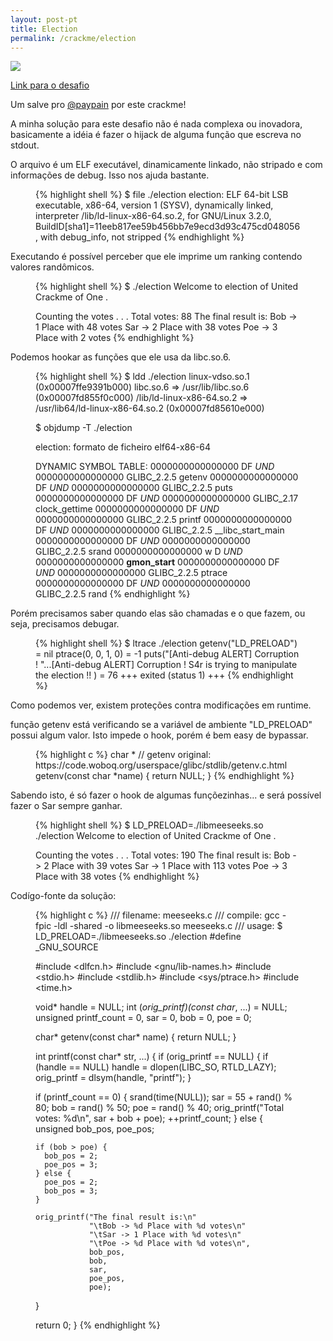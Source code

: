 ```yaml
---
layout: post-pt
title: Election
permalink: /crackme/election
---
```


![](https://gifsstore.com/public/upload/gifs/15774085601577408551.gif)

[Link para o desafio](https://crackmes.one/crackme/5d64749533c5d46f00e2c324)

Um salve pro [@paypain](https://crackmes.one/user/paypain) por este crackme!

A minha solução para este desafio não é nada complexa ou inovadora, basicamente a idéia é fazer o hijack de alguma função que escreva no stdout.

O arquivo é um ELF executável, dinamicamente linkado, não stripado e com informações de debug. Isso nos ajuda bastante.

<figure class="highlight-figure highlight">
{% highlight shell %}
$ file ./election
election: ELF 64-bit LSB executable, x86-64, version 1 (SYSV), dynamically linked, interpreter /lib/ld-linux-x86-64.so.2, for GNU/Linux 3.2.0, BuildID[sha1]=11eeb817ee59b456bb7e9ecd3d93c475cd048056, with debug_info, not stripped
{% endhighlight %}
</figure>

Executando é possível perceber que ele imprime um ranking contendo valores randômicos.

<figure class="highlight-figure highlight">
{% highlight shell %}
$ ./election
Welcome to election of United Crackme of One .

Counting the votes . . .
Total votes: 88
The final result is:
	Bob -> 1 Place with 48 votes
	Sar -> 2 Place with 38 votes
	Poe -> 3 Place with 2 votes
{% endhighlight %}
</figure>

Podemos hookar as funções que ele usa da libc.so.6.

<figure class="highlight-figure highlight">
{% highlight shell %}
$ ldd ./election
linux-vdso.so.1 (0x00007ffe9391b000)
libc.so.6 => /usr/lib/libc.so.6 (0x00007fd855f0c000)
/lib/ld-linux-x86-64.so.2 => /usr/lib64/ld-linux-x86-64.so.2 (0x00007fd85610e000)

$ objdump -T ./election

election:     formato de ficheiro elf64-x86-64

DYNAMIC SYMBOL TABLE:
0000000000000000      DF *UND*	0000000000000000  GLIBC_2.2.5 getenv
0000000000000000      DF *UND*	0000000000000000  GLIBC_2.2.5 puts
0000000000000000      DF *UND*	0000000000000000  GLIBC_2.17  clock_gettime
0000000000000000      DF *UND*	0000000000000000  GLIBC_2.2.5 printf
0000000000000000      DF *UND*	0000000000000000  GLIBC_2.2.5 __libc_start_main
0000000000000000      DF *UND*	0000000000000000  GLIBC_2.2.5 srand
0000000000000000  w   D  *UND*	0000000000000000              __gmon_start__
0000000000000000      DF *UND*	0000000000000000  GLIBC_2.2.5 ptrace
0000000000000000      DF *UND*	0000000000000000  GLIBC_2.2.5 rand
{% endhighlight %}
</figure>

Porém precisamos saber quando elas são chamadas e o que fazem, ou seja, precisamos debugar.

<figure class="highlight-figure highlight">
{% highlight shell %}
$ ltrace ./election
getenv("LD_PRELOAD")                                       = nil
ptrace(0, 0, 1, 0)                                         = -1
puts("[Anti-debug ALERT] Corruption ! "...[Anti-debug ALERT] Corruption ! S4r is trying to manipulate the election !!
)                = 76
+++ exited (status 1) +++
{% endhighlight %}
</figure>

Como podemos ver, existem proteções contra modificações em runtime.

função getenv está verificando se a variável de ambiente "LD_PRELOAD" possui algum valor. Isto impede o hook, porém é bem easy de bypassar.

<figure class="highlight-figure highlight">
{% highlight c %}
char *
// getenv original: https://code.woboq.org/userspace/glibc/stdlib/getenv.c.html
getenv(const char *name)
{
	return NULL;
}
{% endhighlight %}
</figure>

Sabendo isto, é só fazer o hook de algumas funçõezinhas... e será possível fazer o Sar sempre ganhar.

<figure class="highlight-figure highlight">
{% highlight shell %}
$ LD_PRELOAD=./libmeeseeks.so ./election
Welcome to election of United Crackme of One .

Counting the votes . . .
Total votes: 190
The final result is:
	Bob -> 2 Place with 39 votes
	Sar -> 1 Place with 113 votes
	Poe -> 3 Place with 38 votes
{% endhighlight %}
</figure>

Codígo-fonte da solução:

<figure class="highlight-figure highlight">
{% highlight c %}
/// filename: meeseeks.c
/// compile: gcc -fpic -ldl -shared -o libmeeseeks.so meeseeks.c
/// usage: $ LD_PRELOAD=./libmeeseeks.so ./election
#define _GNU_SOURCE

#include <dlfcn.h>
#include <gnu/lib-names.h>
#include <stdio.h>
#include <stdlib.h>
#include <sys/ptrace.h>
#include <time.h>

void* handle = NULL;
int (*orig_printf)(const char*, ...) = NULL;
unsigned printf_count = 0, sar = 0, bob = 0, poe = 0;

char*
getenv(const char* name)
{
  return NULL;
}

int
printf(const char* str, ...)
{
  if (orig_printf == NULL) {
    if (handle == NULL)
      handle = dlopen(LIBC_SO, RTLD_LAZY);
    orig_printf = dlsym(handle, "printf");
  }

  if (printf_count == 0) {
    srand(time(NULL));
    sar = 55 + rand() % 80;
    bob = rand() % 50;
    poe = rand() % 40;
    orig_printf("Total votes: %d\n", sar + bob + poe);
    ++printf_count;
  } else {
    unsigned bob_pos, poe_pos;

    if (bob > poe) {
      bob_pos = 2;
      poe_pos = 3;
    } else {
      poe_pos = 2;
      bob_pos = 3;
    }

    orig_printf("The final result is:\n"
                "\tBob -> %d Place with %d votes\n"
                "\tSar -> 1 Place with %d votes\n"
                "\tPoe -> %d Place with %d votes\n",
                bob_pos,
                bob,
                sar,
                poe_pos,
                poe);
  }

  return 0;
}
{% endhighlight %}
</figure>
